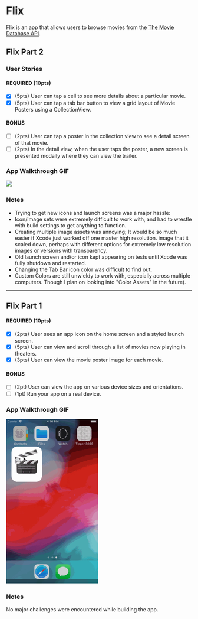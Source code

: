# Flix

Flix is an app that allows users to browse movies from the [The Movie Database API](http://docs.themoviedb.apiary.io/#).

## Flix Part 2

### User Stories

#### REQUIRED (10pts)
- [X] (5pts) User can tap a cell to see more details about a particular movie.
- [X] (5pts) User can tap a tab bar button to view a grid layout of Movie Posters using a CollectionView.

#### BONUS
- [ ] (2pts) User can tap a poster in the collection view to see a detail screen of that movie.
- [ ] (2pts) In the detail view, when the user taps the poster, a new screen is presented modally where they can view the trailer.

### App Walkthrough GIF
<img src="flixpart2demo.gif" width=250><br>

### Notes
- Trying to get new icons and launch screens was a major hassle:
- Icon/Image sets were extremely difficult to work with, and had to wrestle with build settings to get anything to function. 
- Creating multiple image assets was annoying; It would be so much easier if Xcode just worked off one master high resolution. image that it scaled down, perhaps with different options for extremely low resolution images or versions with transparency.   
- Old launch screen and/or icon kept appearing on tests until Xcode was fully shutdown and restarted.
- Changing the Tab Bar icon color was difficult to find out.
- Custom Colors are still unwieldy to work with, especially across multiple computers. Though I plan on looking into "Color Assets" in the future).

---

## Flix Part 1

#### REQUIRED (10pts)
- [X] (2pts) User sees an app icon on the home screen and a styled launch screen.
- [X] (5pts) User can view and scroll through a list of movies now playing in theaters.
- [X] (3pts) User can view the movie poster image for each movie.

#### BONUS
- [ ] (2pt) User can view the app on various device sizes and orientations.
- [ ] (1pt) Run your app on a real device.

### App Walkthrough GIF

<img src="flixdemo.gif" width=250><br>

### Notes
No major challenges were encountered while building the app.
